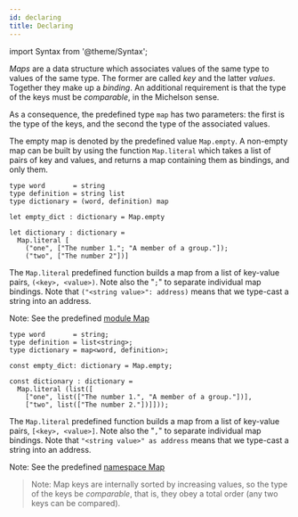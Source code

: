 ```yaml
---
id: declaring
title: Declaring
---
```


import Syntax from '@theme/Syntax';

*Maps* are a data structure which associates values of the same type to
values of the same type. The former are called *key* and the latter
*values*. Together they make up a *binding*. An additional requirement
is that the type of the keys must be *comparable*, in the Michelson
sense.

As a consequence, the predefined type `map` has two parameters: the
first is the type of the keys, and the second the type of the
associated values.

The empty map is denoted by the predefined value `Map.empty`. A
non-empty map can be built by using the function `Map.literal` which
takes a list of pairs of key and values, and returns a map containing
them as bindings, and only them.

<Syntax syntax="cameligo">

```cameligo group=maps
type word       = string
type definition = string list
type dictionary = (word, definition) map

let empty_dict : dictionary = Map.empty

let dictionary : dictionary =
  Map.literal [
    ("one", ["The number 1."; "A member of a group."]);
    ("two", ["The number 2"])]
```

The `Map.literal` predefined function builds a map from a list of
key-value pairs, `(<key>, <value>)`.  Note also the "`;`" to separate
individual map bindings. Note that `("<string value>": address)` means
that we type-cast a string into an address.

Note: See the predefined
[module Map](../reference/map-reference)

</Syntax>

<Syntax syntax="jsligo">

```jsligo group=maps
type word       = string;
type definition = list<string>;
type dictionary = map<word, definition>;

const empty_dict: dictionary = Map.empty;

const dictionary : dictionary =
  Map.literal (list([
    ["one", list(["The number 1.", "A member of a group."])],
    ["two", list(["The number 2."])]]));
```

The `Map.literal` predefined function builds a map from a list of
key-value pairs, `[<key>, <value>]`.  Note also the "`,`" to separate
individual map bindings. Note that `"<string value>" as address` means
that we type-cast a string into an address.

Note: See the predefined
[namespace Map](../reference/map-reference)

</Syntax>

> Note: Map keys are internally sorted by increasing values, so the
> type of the keys be *comparable*, that is, they obey a total order
> (any two keys can be compared).
